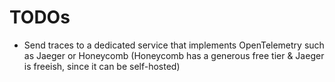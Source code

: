 # TODOs

- Send traces to a dedicated service that implements OpenTelemetry such as Jaeger or Honeycomb (Honeycomb has a generous free tier & Jaeger is freeish, since it can be self-hosted)
